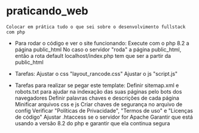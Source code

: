 # praticando_web
    Colocar em prática tudo o que sei sobre o desenvolvimento fullstack com php

- Para rodar o código e ver o site funcionando:
    Execute com o php 8.2 a página public_html
    No caso o servidor "roda" a página public_html, então a rota default localhost/index.php tem que ser a partir da public_html

- Tarefas:
    Ajustar o css "layout_rancode.css"
    Ajustar o js "script.js"

- Tarefas para realizar se pegar este template:
    Definir sitemap.xml e robots.txt para ajudar na indexação das suas páginas pelo bots dos navegadores
    Definir palavras chaves e descrições de cada página
    Minificar arquivos css e js
    Criar chaves de segurança no arquivo de config
    Verificar "Políticas de Privacidade", "Termos de uso" e "Licenças de código"
    Ajustar .htaccess se o servidor for Apache
    Garantir que está usando a versão 8.2 do php e garantir que ela continua segura
